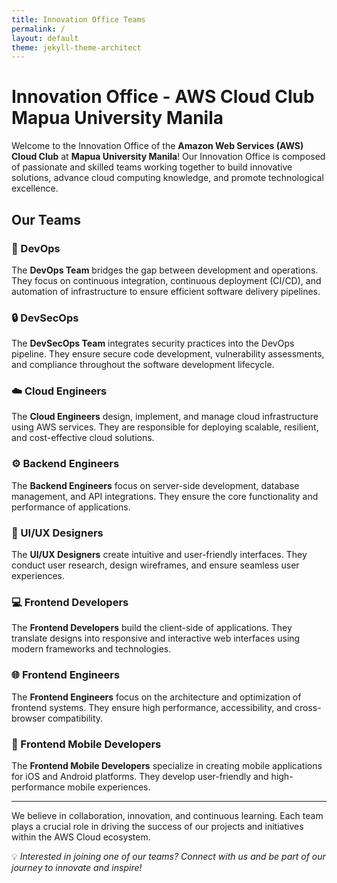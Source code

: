 ```yaml
---
title: Innovation Office Teams
permalink: /
layout: default
theme: jekyll-theme-architect
---
```


# Innovation Office - AWS Cloud Club Mapua University Manila

Welcome to the Innovation Office of the **Amazon Web Services (AWS) Cloud Club** at **Mapua University Manila**! Our Innovation Office is composed of passionate and skilled teams working together to build innovative solutions, advance cloud computing knowledge, and promote technological excellence.

## Our Teams

### 🚀 DevOps

The **DevOps Team** bridges the gap between development and operations. They focus on continuous integration, continuous deployment (CI/CD), and automation of infrastructure to ensure efficient software delivery pipelines.

### 🔒 DevSecOps

The **DevSecOps Team** integrates security practices into the DevOps pipeline. They ensure secure code development, vulnerability assessments, and compliance throughout the software development lifecycle.

### ☁️ Cloud Engineers

The **Cloud Engineers** design, implement, and manage cloud infrastructure using AWS services. They are responsible for deploying scalable, resilient, and cost-effective cloud solutions.

### ⚙️ Backend Engineers

The **Backend Engineers** focus on server-side development, database management, and API integrations. They ensure the core functionality and performance of applications.

### 🎨 UI/UX Designers

The **UI/UX Designers** create intuitive and user-friendly interfaces. They conduct user research, design wireframes, and ensure seamless user experiences.

### 💻 Frontend Developers

The **Frontend Developers** build the client-side of applications. They translate designs into responsive and interactive web interfaces using modern frameworks and technologies.

### 🌐 Frontend Engineers

The **Frontend Engineers** focus on the architecture and optimization of frontend systems. They ensure high performance, accessibility, and cross-browser compatibility.

### 📱 Frontend Mobile Developers

The **Frontend Mobile Developers** specialize in creating mobile applications for iOS and Android platforms. They develop user-friendly and high-performance mobile experiences.

---

We believe in collaboration, innovation, and continuous learning. Each team plays a crucial role in driving the success of our projects and initiatives within the AWS Cloud ecosystem.

💡 _Interested in joining one of our teams? Connect with us and be part of our journey to innovate and inspire!_
